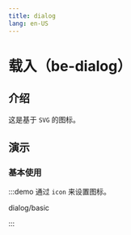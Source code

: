```yaml
---
title: dialog
lang: en-US
---
```


# 载入（be-dialog）

## 介绍

这是基于 `SVG` 的图标。

## 演示

### 基本使用

:::demo 通过 `icon` 来设置图标。

dialog/basic

:::
